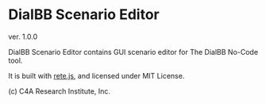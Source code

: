 # DialBB Scenario Editor

ver. 1.0.0

DialBB Scenario Editor contains GUI scenario editor for The DialBB No-Code tool.

It is built with [rete.js](https://retejs.org/), and licensed under MIT License.

(c) C4A Research Institute, Inc.
